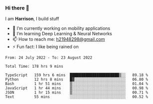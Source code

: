 ### Hi there 👋

I am **Harrison**, I build stuff 

<!--
**drogon98/drogon98** is a ✨ _special_ ✨ repository because its `README.md` (this file) appears on your GitHub profile.

Here are some ideas to get you started:

- 🔭 I’m currently working on ...
- 🌱 I’m currently learning ...
- 👯 I’m looking to collaborate on ...
- 🤔 I’m looking for help with ...
- 💬 Ask me about ...
- 📫 How to reach me: ...
- 😄 Pronouns: ...
- ⚡ Fun fact: ...
-->
<!--[![Anurag's GitHub stats](https://github-readme-stats.vercel.app/api?username=drogon98&theme=merko&show_icons=true)](https://github.com/anuraghazra/github-readme-stats)-->

- 🔭 I’m currently working on mobility applications
- 🌱 I’m learning Deep Learning & Neural Networks
- 📫 How to reach me: h21948298@gmail.com
- ⚡ Fun fact: I like being rained on

<!--START_SECTION:waka-->

```text
From: 24 July 2022 - To: 23 August 2022

Total Time: 178 hrs 9 mins

TypeScript   159 hrs 6 mins  ██████████████████████▒░░   89.18 %
Python       12 hrs 8 mins   █▓░░░░░░░░░░░░░░░░░░░░░░░   06.80 %
Bash         1 hr 51 mins    ▒░░░░░░░░░░░░░░░░░░░░░░░░   01.04 %
JavaScript   1 hr 44 mins    ▒░░░░░░░░░░░░░░░░░░░░░░░░   00.98 %
JSON         1 hr 15 mins    ▒░░░░░░░░░░░░░░░░░░░░░░░░   00.71 %
Text         55 mins         ░░░░░░░░░░░░░░░░░░░░░░░░░   00.52 %
```

<!--END_SECTION:waka-->

